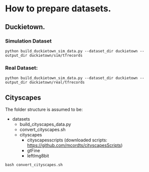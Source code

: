 # How to prepare datasets.
## Duckietown.
### Simulation Dataset
```
python build_duckietown_sim_data.py --dataset_dir duckietown --output_dir duckietown/sim/tfrecords
```
### Real Dataset:
```
python build_duckietown_sim_data.py --dataset_dir duckietown --output_dir duckietown/real/tfrecords
```

## Cityscapes
The folder structure is assumed to be:
  + datasets
    - build_cityscapes_data.py
    - convert_cityscapes.sh
    + cityscapes
      + cityscapesscripts (downloaded scripts: https://github.com/mcordts/cityscapesScripts)
      + gtFine
      + leftImg8bit
``` 
bash convert_cityscapes.sh
```

